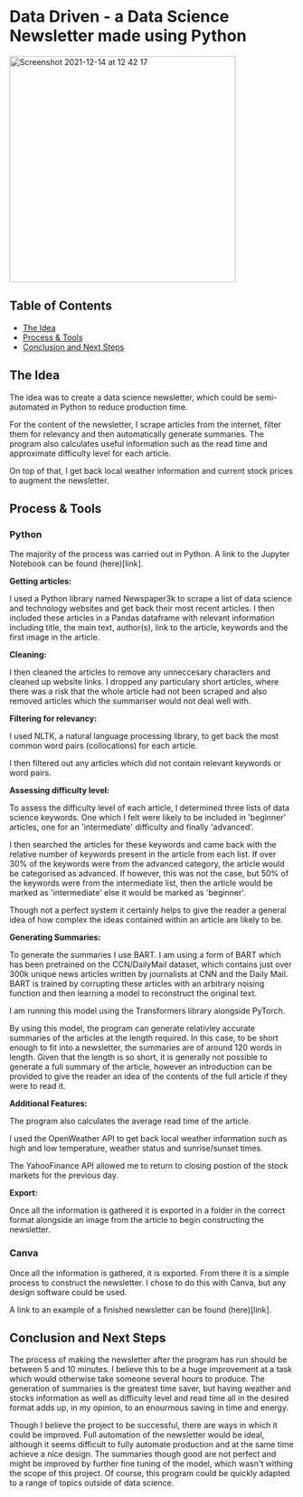 # Data Driven - a Data Science Newsletter made using Python


<img width="400" alt="Screenshot 2021-12-14 at 12 42 17" src="https://user-images.githubusercontent.com/89530964/145991926-5ba100a9-3c81-46db-a430-d3f0b95c8ffc.png">

## Table of Contents
- [The Idea](#The-Idea)
- [Process & Tools](#Process-&-Tools)
- [Conclusion and Next Steps](#Conclusion-and-Next-Steps)

## The Idea

The idea was to create a data science newsletter, which could be semi-automated in Python to reduce production time.

For the content of the newsletter, I scrape articles from the internet, filter them for relevancy and then automatically generate summaries. The program also calculates useful information such as the read time and approximate difficulty level for each article.

On top of that, I get back local weather information and current stock prices to augment the newsletter.

## Process & Tools

### Python

The majority of the process was carried out in Python. A link to the Jupyter Notebook can be found (here)[link].

**Getting articles:**

I used a Python library named Newspaper3k to scrape a list of data science and technology websites and get back their most recent articles. I then included these articles in a Pandas dataframe with relevant information including title, the main text, author(s), link to the article, keywords and the first image in the article.

**Cleaning:**

I then cleaned the articles to remove any unneccesary characters and cleaned up website links. I dropped any particulary short articles, where there was a risk that the whole article had not been scraped and also removed articles which the summariser would not deal well with.

**Filtering for relevancy:**

I used NLTK, a natural language processing library, to get back the most common word pairs (collocations) for each article.

I then filtered out any articles which did not contain relevant keywords or word pairs.

**Assessing difficulty level:**

To assess the difficulty level of each article, I determined three lists of data science keywords. One which I felt were likely to be included in 'beginner' articles, one for an 'intermediate' difficulty and finally 'advanced'.

I then searched the articles for these keywords and came back with the relative number of keywords present in the article from each list. If over 30% of the keywords were from the advanced category, the article would be categorised as advanced. If however, this was not the case, but 50% of the keywords were from the intermediate list, then the article would be marked as 'intermediate' else it would be marked as 'beginner'.

Though not a perfect system it certainly helps to give the reader a general idea of how complex the ideas contained within an article are likely to be.

**Generating Summaries:**

To generate the summaries I use BART. I am using a form of BART which has been pretrained on the CCN/DailyMail dataset, which contains just over 300k unique news articles written by journalists at CNN and the Daily Mail. BART is trained by corrupting these articles with an arbitrary noising function and then learning a model to reconstruct the original text.

I am running this model using the Transformers library alongside PyTorch.

By using this model, the program can generate relativley accurate summaries of the articles at the length required. In this case, to be short enough to fit into a newsletter, the summaries are of around 120 words in length. Given that the length is so short, it is generally not possible to generate a full summary of the article, however an introduction can be provided to give the reader an idea of the contents of the full article if they were to read it.

**Additional Features:**

The program also calculates the average read time of the article.

I used the OpenWeather API to get back local weather information such as high and low temperature, weather status and sunrise/sunset times. 

The YahooFinance API allowed me to return to closing postion of the stock markets for the previous day.

**Export:**

Once all the information is gathered it is exported in a folder in the correct format alongside an image from the article to begin constructing the newsletter.

### Canva

Once all the information is gathered, it is exported. From there it is a simple process to construct the newsletter. I chose to do this with Canva, but any design software could be used.

A link to an example of a finished newsletter can be found (here)[link].

## Conclusion and Next Steps

The process of making the newsletter after the program has run should be between 5 and 10 minutes. I believe this to be a huge improvement at a task which would otherwise take someone several hours to produce. The generation of summaries is the greatest time saver, but having weather and stocks information as well as difficulty level and read time all in the desired format adds up, in my opinion, to an enourmous saving in time and energy.

Though I believe the project to be successful, there are ways in which it could be improved. Full automation of the newsletter would be ideal, although it seems difficult to fully automate production and at the same time achieve a nice design. The summaries though good are not perfect and might be improved by further fine tuning of the model, which wasn't withing the scope of this project. Of course, this program could be quickly adapted to a range of topics outside of data science.
